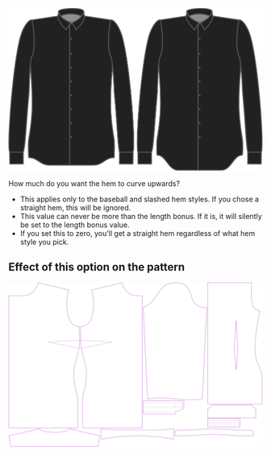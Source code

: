 ![Hem curve](hemcurve.svg)

How much do you want the hem to curve upwards?

<Note>

-   This applies only to the baseball and slashed hem styles. If you chose a straight hem, this will be ignored.
-   This value can never be more than the length bonus. If it is, it will silently be set to the length bonus value.
-   If you set this to zero, you'll get a straight hem regardless of what hem style you pick.

</Note>

## Effect of this option on the pattern

![This image shows the effect of this option by superimposing several variants that have a different value for this option](simone_hemcurve_sample.svg "Effect of this option on the pattern")
